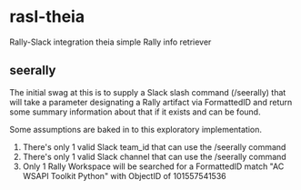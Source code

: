 # rasl-theia
Rally-Slack integration theia simple Rally info retriever

## seerally
The initial swag at this is to supply a Slack slash command (/seerally)
that will take a parameter designating a Rally artifact via FormattedID
and return some summary information about that if it exists and can be found.

Some assumptions are baked in to this exploratory implementation.
   1) There's only 1 valid Slack team_id that can use the /seerally command
   2) There's only 1 valid Slack channel that can use the /seerally command
   3) Only 1 Rally Workspace will be searched for a FormattedID match
       "AC WSAPI Toolkit Python" with ObjectID of 101557541536

